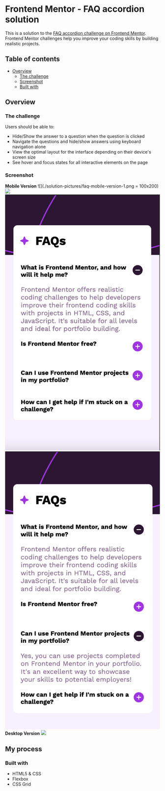 # Frontend Mentor - FAQ accordion solution

This is a solution to the [FAQ accordion challenge on Frontend Mentor](https://www.frontendmentor.io/challenges/faq-accordion-wyfFdeBwBz). Frontend Mentor challenges help you improve your coding skills by building realistic projects. 

## Table of contents

- [Overview](#overview)
  - [The challenge](#the-challenge)
  - [Screenshot](#screenshot)
  - [Built with](#built-with)

## Overview

### The challenge

Users should be able to:

- Hide/Show the answer to a question when the question is clicked
- Navigate the questions and hide/show answers using keyboard navigation alone
- View the optimal layout for the interface depending on their device's screen size
- See hover and focus states for all interactive elements on the page

### Screenshot
**Mobile Version**
![](./solution-pictures/faq-mobile-version-1.png = 100x200) 
<img src="Assets/icon.png" width="200">
![](./solution-pictures/faq-mobile-version-2.png)
![](./solution-pictures/faq-mobile-version-3.png)
**Desktop Version**
![](./screenshot.jpg)
## My process

### Built with

- HTML5 & CSS
- Flexbox
- CSS Grid

